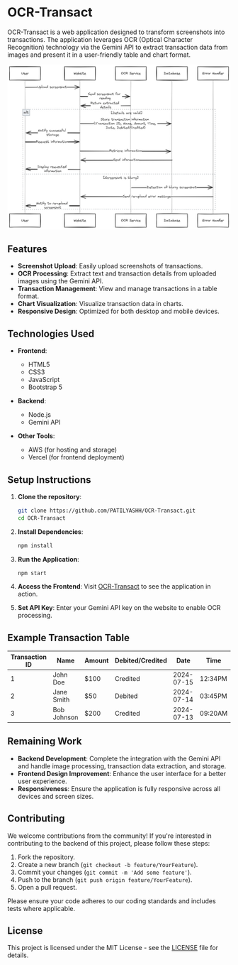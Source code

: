 # OCR-Transact

OCR-Transact is a web application designed to transform screenshots into transactions. The application leverages OCR (Optical Character Recognition) technology via the Gemini API to extract transaction data from images and present it in a user-friendly table and chart format.

![Website Plan](image.png)

## Features

- **Screenshot Upload**: Easily upload screenshots of transactions.
- **OCR Processing**: Extract text and transaction details from uploaded images using the Gemini API.
- **Transaction Management**: View and manage transactions in a table format.
- **Chart Visualization**: Visualize transaction data in charts.
- **Responsive Design**: Optimized for both desktop and mobile devices.

## Technologies Used

- **Frontend**:
  - HTML5
  - CSS3
  - JavaScript
  - Bootstrap 5

- **Backend**:
  - Node.js
  - Gemini API

- **Other Tools**:
  - AWS (for hosting and storage)
  - Vercel (for frontend deployment)

## Setup Instructions

1. **Clone the repository**:
    ```sh
    git clone https://github.com/PATILYASHH/OCR-Transact.git
    cd OCR-Transact
    ```

2. **Install Dependencies**:
    ```sh
    npm install
    ```

3. **Run the Application**:
    ```sh
    npm start
    ```

4. **Access the Frontend**:
    Visit [OCR-Transact](https://ocrtransact.vercel.app/) to see the application in action.

5. **Set API Key**:
    Enter your Gemini API key on the website to enable OCR processing.

## Example Transaction Table

| Transaction ID | Name         | Amount | Debited/Credited | Date       | Time    |
|----------------|--------------|--------|------------------|------------|---------|
| 1              | John Doe     | $100   | Credited         | 2024-07-15 | 12:34PM |
| 2              | Jane Smith   | $50    | Debited          | 2024-07-14 | 03:45PM |
| 3              | Bob Johnson  | $200   | Credited         | 2024-07-13 | 09:20AM |

## Remaining Work

- **Backend Development**: Complete the integration with the Gemini API and handle image processing, transaction data extraction, and storage.
- **Frontend Design Improvement**: Enhance the user interface for a better user experience.
- **Responsiveness**: Ensure the application is fully responsive across all devices and screen sizes.

## Contributing

We welcome contributions from the community! If you're interested in contributing to the backend of this project, please follow these steps:

1. Fork the repository.
2. Create a new branch (`git checkout -b feature/YourFeature`).
3. Commit your changes (`git commit -m 'Add some feature'`).
4. Push to the branch (`git push origin feature/YourFeature`).
5. Open a pull request.

Please ensure your code adheres to our coding standards and includes tests where applicable.

## License

This project is licensed under the MIT License - see the [LICENSE](https://github.com/PATILYASHH/LICENES) file for details.

